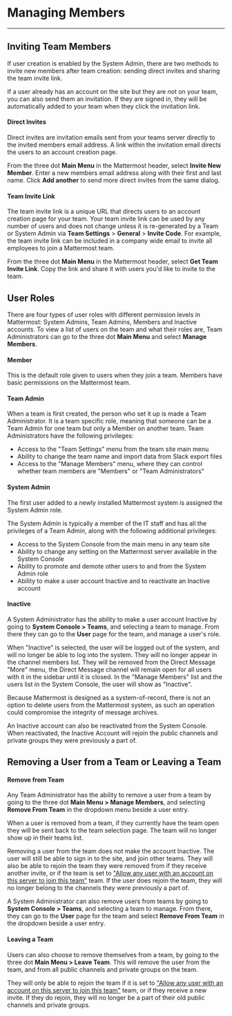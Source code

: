 # Managing Members  
___

## Inviting Team Members

If user creation is enabled by the System Admin, there are two methods to invite new members after team creation: sending direct invites and sharing the team invite link.

If a user already has an account on the site but they are not on your team, you can also send them an invitation. If they are signed in, they will be automatically added to your team when they click the invitation link.

#### Direct Invites  

Direct invites are invitation emails sent from your teams server directly to the invited members email address. A link within the invitation email directs the users to an account creation page.

From the three dot **Main Menu** in the Mattermost header, select **Invite New Member**. Enter a new members email address along with their first and last name. Click **Add another** to send more direct invites from the same dialog.

#### Team Invite Link  

The team invite link is a unique URL that directs users to an account creation page for your team. Your team invite link can be used by any number of users and does not change unless it is re-generated by a Team or System Admin via **Team Settings** > **General** > **Invite Code**. For example, the team invite link can be included in a company wide email to invite all employees to join a Mattermost team.

From the three dot **Main Menu** in the Mattermost header, select **Get Team Invite Link**. Copy the link and share it with users you'd like to invite to the team.

## User Roles  

There are four types of user roles with different permission levels in Mattermost: System Admins, Team Admins, Members and Inactive accounts. To view a list of users on the team and what their roles are, Team Administrators can go to the three dot **Main Menu** and select **Manage Members**.  

#### Member 

This is the default role given to users when they join a team. Members have basic permissions on the Mattermost team.

#### Team Admin 

When a team is first created, the person who set it up is made a Team Administrator. It is a team specific role, meaning that someone can be a Team Admin for one team but only a Member on another team. Team Administrators have the following privileges: 

- Access to the "Team Settings" menu from the team site main menu
- Ability to change the team name and import data from Slack export files
- Access to the "Manage Members" menu, where they can control whether team members are "Members" or "Team Administrators" 

#### System Admin

The first user added to a newly installed Mattermost system is assigned the System Admin role.

The System Admin is typically a member of the IT staff and has all the privileges of a Team Admin, along with the following additional privileges: 

- Access to the System Console from the main menu in any team site
- Ability to change any setting on the Mattermost server available in the System Console
- Ability to promote and demote other users to and from the System Admin role
- Ability to make a user account Inactive and to reactivate an Inactive account

#### Inactive 

A System Administrator has the ability to make a user account Inactive by going to **System Console > Teams**, and selecting a team to manage. From there they can go to the **User** page for the team, and manage a user's role. 

When "Inactive" is selected, the user will be logged out of the system, and will no longer be able to log into the system. They will no longer appear in the channel members list. They will be removed from the Direct Message "More" menu, the Direct Message channel will remain open for all users with it in the sidebar until it is closed. In the "Manage Members" list and the users list in the System Console, the user will show as "Inactive". 

Because Mattermost is designed as a system-of-record, there is not an option to delete users from the Mattermost system, as such an operation could compromise the integrity of message archives. 

An Inactive account can also be reactivated from the System Console. When reactivated, the Inactive Account will rejoin the public channels and private groups they were previously a part of. 

## Removing a User from a Team or Leaving a Team

#### Remove from Team

Any Team Administrator has the ability to remove a user from a team by going to the three dot **Main Menu > Manage Members**, and selecting **Remove From Team** in the dropdown menu beside a user entry. 

When a user is removed from a team, if they currently have the team open they will be sent back to the team selection page. The team will no longer show up in their teams list. 

Removing a user from the team does not make the account Inactive. The user will still be able to sign in to the site, and join other teams. They will also be able to rejoin the team they were removed from if they receive another invite, or if the team is set to ["Allow any user with an account on this server to join this team"](http://docs.mattermost.com/help/settings/team-settings.html#allow-anyone-to-join-this-team) team. If the user does rejoin the team, they will no longer belong to the channels they were previously a part of. 

A System Administrator can also remove users from teams by going to **System Console > Teams**, and selecting a team to manage. From there, they can go to the **User** page for the team and select **Remove From Team** in the dropdown beside a user entry. 

#### Leaving a Team

Users can also choose to remove themselves from a team, by going to the three dot **Main Menu > Leave Team**. This will remove the user from the team, and from all public channels and private groups on the team. 

They will only be able to rejoin the team if it is set to ["Allow any user with an account on this server to join this team"](http://docs.mattermost.com/help/settings/team-settings.html#allow-anyone-to-join-this-team) team, or if they receive a new invite. If they do rejoin, they will no longer be a part of their old public channels and private groups. 


